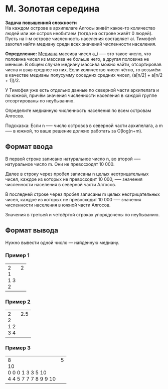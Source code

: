 # M. Золотая середина

**Задача повышенной сложности**<br>
На каждом острове в архипелаге Алгосы живёт какое-то количество людей или же остров необитаем (тогда на острове живёт 0 людей). Пусть на i-м острове численность населения составляет ai. Тимофей захотел найти медиану среди всех значений численности населения.

**Определение:** [Медиана](<https://ru.wikipedia.org/wiki/Медиана_(статистика)>) массива чисел a_i —– это такое число, что половина чисел из массива не больше него, а другая половина не меньше. В общем случае медиану массива можно найти, отсортировав числа и взяв среднее из них. Если количество чисел чётно, то возьмём в качестве медианы полусумму соседних средних чисел, (a[n/2] + a[n/2 + 1])/2.

У Тимофея уже есть отдельно данные по северной части архипелага и по южной, причём значения численности населения в каждой группе отсортированы по неубыванию.

Определите медианную численность населения по всем островам Алгосов.

Подсказка: Если n –— число островов в северной части архипелага, а m –— в южной, то ваше решение должно работать за O(log(n+m).

## Формат ввода

В первой строке записано натуральное число n, во второй —– натуральное число m. Они не превосходят 10 000.

Далее в строку через пробел записаны n целых неотрицательных чисел, каждое из которых не превосходит 10 000, –— значения численности населения в северной части Алгосов.

В последней строке через пробел записаны m целых неотрицательных чисел, каждое из которых не превосходит 10 000 –— значения численности населения в южной части Алгосов.

Значения в третьей и четвёртой строках упорядочены по неубыванию.

## Формат вывода

Нужно вывести одной число — найденную медиану.

### Пример 1

<table><tr>
<td>
2<br>
1<br>
1 3<br>
2
</td>
<td>
2
<br>
<br>
<br>
<br>
</td>
</tr></table>

### Пример 2

<table><tr>
<td>
2<br>
2<br>
1 2<br>
3 4
</td>
<td>
2.5
<br>
<br>
<br>
<br>
</td>
</tr></table>

### Пример 3

<table><tr>
<td>
8<br>
10<br>
0 0 0 1 3 3 5 10<br>
4 4 5 7 7 7 8 9 9 10<br>
</td>
<td>
5
<br>
<br>
<br>
<br>
</td>
</tr></table>
